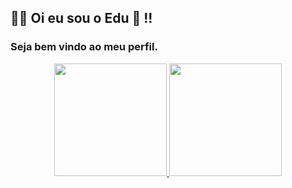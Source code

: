 ## 🙋‍♂️ Oi eu sou o Edu 🤖 !!
### Seja bem vindo ao meu perfil.

<div align="center">
  <a href="https://www.linkedin.com/in/eduardodecussi/" target="_blank">
    <img height="180em" src="https://github-readme-stats.vercel.app/api?username=dudecussi&show_icons=true&theme=dracula&include_all_commits=true&count_private=true"/>
    <img height="180em" src="https://github-readme-stats.vercel.app/api/top-langs/?username=dudecussi&layout=compact&langs_count=7&theme=dracula"/>
  </a>
</div>
